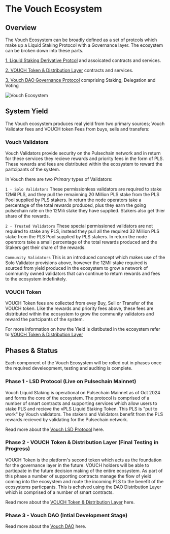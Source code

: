 # The Vouch Ecosystem

## Overview
The Vouch Ecosystem can be broadly defined as a set of protcols which make up a Liquid Staking Protocol with a Governance layer. The ecosystem can be broken down into these parts.

[1. Liquid Staking Derivative Protcol](/docs/vouch_ecosystem/vouch_lsd.html) and assoicated contracts and services.

[2. VOUCH Token & Distribution Layer](/docs/vouch_ecosystem/VOUCH_Distributor.html) contracts and services.

[3. Vouch DAO Governance Protocol](/docs/vouch_ecosystem/Vouch_DAO.html) comprising Staking, Delegation and Voting

![Vouch Ecosystem](/image/VouchEcosystem.png 'Vouch Ecosystem')

## System Yield

The Vouch ecosystem produces real yield from two primary sources; Vouch Validator fees and VOUCH token Fees from buys, sells and transfers:


### Vouch Validators 
Vouch Validators provide security on the Pulsechain network and in return for these services they recieve rewards and priority fees in the form of PLS. These rewards and fees are distributed within the ecosystem to reward the partcipants of the system.

In Vouch there are two *Primary* types of Validators:
    
`1 - Solo Validators` These permissionless validators are required to stake 12Mil PLS, and they pull the remainning 20 Million PLS stake from the PLS Pool supplied by PLS stakers. In return the node operators take a percentage of the total rewards produced, plus they earn the going pulsechain rate on the 12Mili stake they have supplied. Stakers also get thier share of the rewards.

`2 - Trusted Validators` These special permissioned validators are not required to stake any PLS, instead they pull all the required 32 Million PLS stake from the PLS Pool supplied by PLS stakers. In return the node operators take a small percentage of the total rewards produced and the Stakers get their share of the rewards.

`Community Validators` This is an introduced concept which makes use of the Solo Validator provisions above, however the 12Mil stake required is sourced from yield produced in the ecosystem to grow a network of community owned validators that can continue to return rewards and fees to the ecosystem indefinitely.

### VOUCH Token 
VOUCH Token fees are collected from evey Buy, Sell or Transfer of the VOUCH token. Like the rewards and priority fees above, these fees are distributed within the ecosystem to grow the community validators and reward the partcipants of the system.  

For more information on how the Yield is distibuted in the ecosystem refer to [VOUCH Token & Distribution Layer](/docs/vouch_ecosystem/VOUCH_Distributor.html)


## Phases & Status 
Each component of the Vouch Ecosystem will be rolled out in phases once the required develeopment, testing and auditing is complete.

### Phase 1 - LSD Protocol (Live on Pulsechain Mainnet)
Vouch Liquid Staking is operational on Pulsechain Mainnet as of Oct 2024 and forms the core of the ecosystem. The protocol is comprised of a number of smart contracts and supporting services which allow users to stake PLS and recieve the vPLS Liquid Staking Token. This PLS is "put to work" by Vouch validators. The stakers and Validators benefit from the PLS rewards recieved by validating for the Pulsechain network. 

Read more about the [Vouch LSD Protocol](/docs/vouch_ecosystem/vouch_lsd.html) here.

### Phase 2 - VOUCH Token & Distribution Layer (Final Testing in Progress)
VOUCH Token is the platform's second token which acts as the foundation for the governance layer in the future. VOUCH holders will be able to particpate in the future decision making of the entire ecosystem. As part of this phase a number of supporting contracts manage the flow of yield coming into the ecosystem and route the incoming PLS to the benefit of the ecosystems particpants. This is acheived using the DAO Distribution Layer which is comprised of a number of smart contracts.

Read more about the [VOUCH Token & Distribution Layer](/docs/vouch_ecosystem/VOUCH_Distributor.html) here.

### Phase 3 - Vouch DAO (Intial Development Stage)

Read more about the [Vouch DAO](/docs/vouch_ecosystem/Vouch_DAO.html) here.